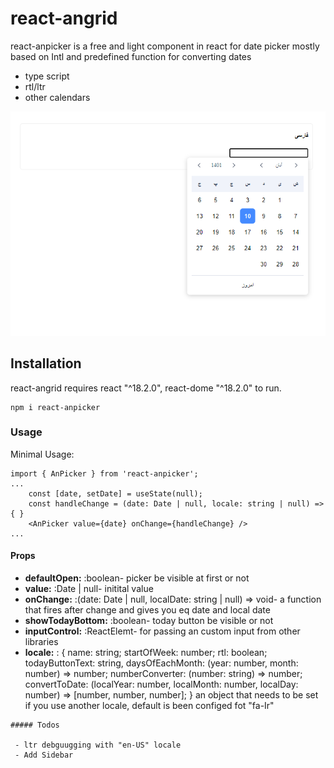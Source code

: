# react-angrid


react-anpicker is a free and light component in react for date picker mostly based on Intl and predefined function for converting dates

  - type script
  - rtl/ltr
  - other calendars

![demo image](src/assets/persian.png)

## Installation

react-angrid requires react "^18.2.0", react-dome "^18.2.0" to run.
```
npm i react-anpicker
```
### Usage
Minimal Usage:

```
import { AnPicker } from 'react-anpicker';
...
    const [date, setDate] = useState(null);
    const handleChange = (date: Date | null, locale: string | null) => { }
    <AnPicker value={date} onChange={handleChange} />
...
```
#### Props
- **defaultOpen:** :boolean- picker be visible at first or not
- **value:** :Date | null- initital value
- **onChange:** :(date: Date | null, localDate: string | null) => void- a function that fires after change and gives you eq date and local date
- **showTodayBottom:** :boolean- today button be visible or not
- **inputControl:** :ReactElemt- for passing an custom input from other libraries
- **locale:** :
{
    name: string;
    startOfWeek: number;
    rtl: boolean;
    todayButtonText: string,
    daysOfEachMonth: (year: number, month: number) => number;
    numberConverter: (number: string) => number;
    convertToDate: (localYear: number, localMonth: number, localDay: number) => [number, number, number];
}
an object that needs to be set if you use another locale, default is been configed fot "fa-Ir"
```
##### Todos

 - ltr debguugging with "en-US" locale
 - Add Sidebar


